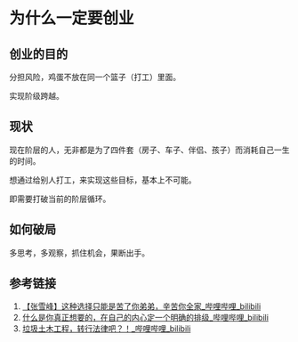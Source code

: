 # 为什么一定要创业


## 创业的目的

分担风险，鸡蛋不放在同一个篮子（打工）里面。

实现阶级跨越。

## 现状

现在阶层的人，无非都是为了四件套（房子、车子、伴侣、孩子）而消耗自己一生的时间。

想通过给别人打工，来实现这些目标，基本上不可能。

即需要打破当前的阶层循环。

## 如何破局

多思考，多观察，抓住机会，果断出手。

## 参考链接
1. [【张雪峰】这种选择只能是苦了你弟弟，辛苦你全家\_哔哩哔哩\_bilibili](https://www.bilibili.com/video/BV1w2421A7tC/)
2. [什么是你真正想要的，在自己的内心定一个明确的排级\_哔哩哔哩\_bilibili](https://www.bilibili.com/video/BV1SJ4m1J7bh/)
3. [垃圾土木工程，转行法律吧？！\_哔哩哔哩\_bilibili](https://www.bilibili.com/video/BV1At421A75v/)